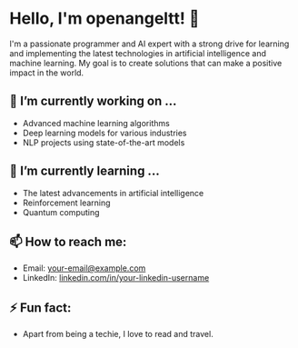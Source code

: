 # Hello, I'm openangeltt! 👋

I'm a passionate programmer and AI expert with a strong drive for learning and implementing the latest technologies in artificial intelligence and machine learning. My goal is to create solutions that can make a positive impact in the world.

## 🔭 I’m currently working on ...
- Advanced machine learning algorithms
- Deep learning models for various industries
- NLP projects using state-of-the-art models

## 🌱 I’m currently learning ...
- The latest advancements in artificial intelligence
- Reinforcement learning
- Quantum computing

## 📫 How to reach me: 
- Email: [your-email@example.com](mailto:openangeltt@gmail.com)
- LinkedIn: [linkedin.com/in/your-linkedin-username](https://www.linkedin.com/in/Isaac-Browne)

## ⚡ Fun fact: 
- Apart from being a techie, I love to read and travel. 


<!---
openangeltt/openangeltt is a ✨ special ✨ repository because its `README.md` (this file) appears on your GitHub profile.
You can click the Preview link to take a look at your changes.
--->

